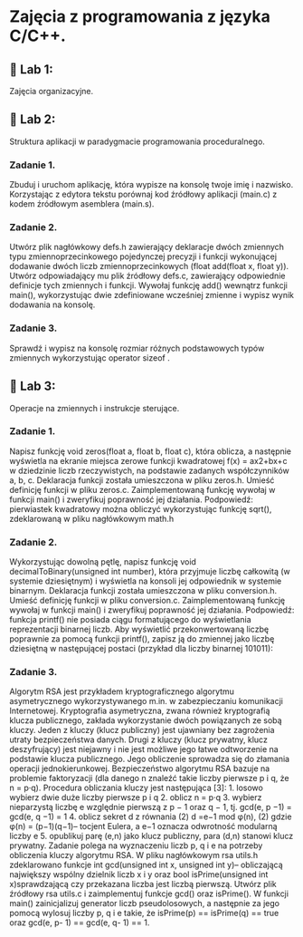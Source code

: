 # Zajęcia z programowania z języka C/C++.
## 📌 Lab 1:
Zajęcia organizacyjne.
## 📌 Lab 2:
Struktura aplikacji w paradygmacie programowania proceduralnego.
### Zadanie 1.
Zbuduj i uruchom aplikację, która wypisze na konsolę twoje imię i nazwisko. Korzystając z edytora tekstu porównaj kod źródłowy aplikacji (main.c) z kodem źródłowym asemblera (main.s).
### Zadanie 2.
Utwórz plik nagłówkowy defs.h zawierający deklaracje dwóch zmiennych typu zmiennoprzecinkowego pojedynczej precyzji i funkcji wykonującej dodawanie dwóch liczb zmiennoprzecinkowych (float add(float x, float y)). Utwórz odpowiadający mu plik źródłowy defs.c, zawierający odpowiednie definicje tych zmiennych i funkcji. Wywołaj funkcję add() wewnątrz funkcji main(), wykorzystując dwie zdefiniowane wcześniej zmienne i wypisz wynik dodawania na konsolę.
### Zadanie 3.
Sprawdź i wypisz na konsolę rozmiar różnych podstawowych typów zmiennych wykorzystując operator sizeof .
## 📌 Lab 3:
Operacje na zmiennych i instrukcje sterujące.
### Zadanie 1.
Napisz funkcję void zeros(float a, float b, float c), która oblicza, a następnie wyświetla na ekranie miejsca zerowe funkcji kwadratowej f(x) = ax2+bx+c w dziedzinie liczb rzeczywistych, na podstawie zadanych współczynników a, b, c. Deklaracja funkcji została umieszczona w pliku zeros.h. Umieść definicję funkcji w pliku zeros.c. Zaimplementowaną funkcję wywołaj w funkcji main() i zweryfikuj poprawność jej działania. Podpowiedź: pierwiastek kwadratowy można obliczyć wykorzystując funkcję sqrt(), zdeklarowaną w pliku nagłówkowym math.h
### Zadanie 2.
Wykorzystując dowolną pętlę, napisz funkcję void decimalToBinary(unsigned int number), która przyjmuje liczbę całkowitą (w systemie dziesiętnym) i wyświetla na konsoli jej odpowiednik w systemie binarnym. Deklaracja funkcji została umieszczona w pliku conversion.h. Umieść definicję funkcji w pliku conversion.c. Zaimplementowaną funkcję wywołaj w funkcji main() i zweryfikuj poprawność jej działania. Podpowiedź: funkcja printf() nie posiada ciągu formatującego do wyświetlania reprezentacji binarnej liczb. Aby wyświetlić przekonwertowaną liczbę poprawnie za pomocą funkcji printf(), zapisz ją do zmiennej jako liczbę dziesiętną w następującej postaci (przykład dla liczby binarnej 101011):
### Zadanie 3.
Algorytm RSA jest przykładem kryptograficznego algorytmu asymetrycznego wykorzystywanego m.in. w zabezpieczaniu komunikacji Internetowej. Kryptografia asymetryczna, zwana również kryptografią klucza publicznego, zakłada wykorzystanie dwóch powiązanych ze sobą kluczy. Jeden z kluczy (klucz publiczny) jest ujawniany bez zagrożenia utraty bezpieczeństwa danych. Drugi z kluczy (klucz prywatny, klucz deszyfrujący) jest niejawny i nie jest możliwe jego łatwe odtworzenie na podstawie klucza publicznego. Jego obliczenie sprowadza się do złamania operacji jednokierunkowej. Bezpieczeństwo algorytmu RSA bazuje na problemie faktoryzacji (dla danego n znaleźć takie liczby pierwsze p i q, że n = p·q). Procedura obliczania kluczy jest następująca [3]: 1. losowo wybierz dwie duże liczby pierwsze p i q 2. oblicz n = p·q 3. wybierz nieparzystą liczbę e względnie pierwszą z p − 1 oraz q − 1, tj. gcd(e, p −1) = gcd(e, q −1) = 1 4. oblicz sekret d z równania (2) d =e−1 mod φ(n), (2) gdzie φ(n) = (p−1)(q−1)– tocjent Eulera, a e−1 oznacza odwrotność modularną liczby e 5. opublikuj parę (e,n) jako klucz publiczny, para (d,n) stanowi klucz prywatny. Zadanie polega na wyznaczeniu liczb p, q i e na potrzeby obliczenia kluczy algorytmu RSA. W pliku nagłówkowym rsa utils.h zdeklarowano funkcje int gcd(unsigned int x, unsigned int y)– obliczającą największy wspólny dzielnik liczb x i y oraz bool isPrime(unsigned int x)sprawdzającą czy przekazana liczba jest liczbą pierwszą. Utwórz plik źródłowy rsa utils.c i zaimplementuj funkcje gcd() oraz isPrime(). W funkcji main() zainicjalizuj generator liczb pseudolosowych, a następnie za jego pomocą wylosuj liczby p, q i e takie, że isPrime(p) == isPrime(q) == true oraz gcd(e, p- 1) == gcd(e, q- 1) == 1.